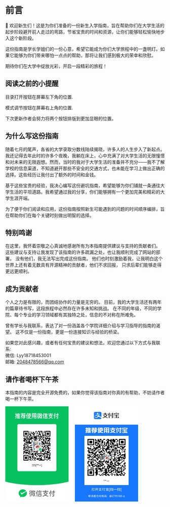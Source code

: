 # **前言**
 🌟 欢迎新生们！这是为你们准备的一份新生入学指南，旨在帮助你们在大学生活的起步阶段避开前人走过的弯路，节省宝贵的时间和资源，让你们能够轻松愉快地步入这个新阶段。

 这份指南是学长学姐们的一份心意，希望它能成为你们大学旅程中的一盏明灯。如果它能够为你们带来哪怕一点点的帮助，那将让我们感到极大的荣幸和欣慰。

 期待你们在大学中绽放光彩，开启一段精彩的旅程！

## **阅读之前的小提醒**
 目录打开按钮在屏幕左下角的位置.

 模式调节按钮在屏幕右上角的位置.

 下次更新作者会努力将两个按钮排版到更加显眼的位置。

## **为什么写这份指南**
 随着七月的尾声，各省的大学录取分数线陆续揭晓，许多人的人生步入了新起点。我还记得去年此时的许多个夜晚，我躺在床上，心中充满了对大学生活的无限憧憬和对未来的无限遐想。然而，当时的我对于大学生活的准备并不充分——我不了解学校的信息渠道，不知道避开那些不安全的交通方式，也未能在学习上做出正确的选择。这些经历让我付出了额外的时间和金钱。

 基于这些宝贵的经验，我决心编写这份避坑指南，希望能够为你们铺就一条通往大学生活的平坦道路。我希望通过我的分享，你们能够拥有一个更加完美和精彩的大学生涯开端。

 为了便于你们阅读和应用，这份指南按照新生可能遇到的问题的时间顺序编排，旨在帮助你们在每个关键时刻做出明智的选择。

## **特别鸣谢**
 在这里，我怀着崇敬之心真诚地感谢所有为本指南提供建议与支持的贡献者们。
 这些建议与支持让我发现了该指南的许多疏漏之处，也让我顺利完成了网站的部署。
 没有他们，我无法写出完成这份指南。
 他们也时刻激励着我，让我明白这个世界上还有着无数具有开源精神的贡献者，他们不求回报，
 只求后辈们能够走得更远更顺利。

## **成为贡献者**
 个人之力是有限的，而团结协作的力量是无穷的。
 目前，我的大学生活还有两年的篇章待书写，这段旅程中必然存在许多未知和挑战。
 在不同的年级，不同的学院、每个专业的学习领域都有其独特之处，信息的不对称在所难免。

 曾有学长与我联系，表达了对一份涵盖各个学院详细介绍与学习指导的指南的渴望。
 这不仅是一份指南，更是一份连接知识与经验的桥梁。

 如果您对此感兴趣，或者有任何宝贵的建议和想法，欢迎您通过以下方式与我联系:  
 微信: Lyy18718453001  
 邮箱: 2048478566@qq.com



## **请作者喝杯下午茶**
 本指南的内容是完全开源免费的，如果你觉得该指南对你真的有帮助，不妨请作者喝一杯下午茶。 
 <!-- 设置两张图片并排显示，并设置间距 -->
 <div style="display: flex; gap: 20px;"> 
    <img src="images/wechat.jpg" alt="wechat" width="200" height="300"> 
    <img src="images/payalbb.jpg" alt="payalbb" width="200" height="300">
 </div>



